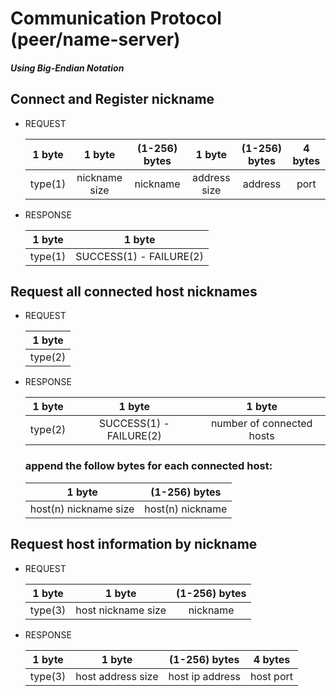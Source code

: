 # Communication Protocol (peer/name-server)

##### Using Big-Endian Notation

## Connect and Register nickname

-   REQUEST

    | 1 byte  |    1 byte     | (1-256) bytes |    1 byte    | (1-256) bytes | 4 bytes |
    | :-----: | :-----------: | :-----------: | :----------: | :-----------: | :-----: |
    | type(1) | nickname size |   nickname    | address size |    address    |  port   |

-   RESPONSE

    | 1 byte  |         1 byte          |
    | :-----: | :---------------------: |
    | type(1) | SUCCESS(1) - FAILURE(2) |

## Request all connected host nicknames

-   REQUEST

    | 1 byte  |
    | :-----: |
    | type(2) |

-   RESPONSE

    | 1 byte  |         1 byte          |          1 byte           |
    | :-----: | :---------------------: | :-----------------------: |
    | type(2) | SUCCESS(1) - FAILURE(2) | number of connected hosts |

    ### append the follow bytes for each connected host:

    |        1 byte         |  (1-256) bytes   |
    | :-------------------: | :--------------: |
    | host(n) nickname size | host(n) nickname |

## Request host information by nickname

-   REQUEST

    | 1 byte  |       1 byte       | (1-256) bytes |
    | :-----: | :----------------: | :-----------: |
    | type(3) | host nickname size |   nickname    |

-   RESPONSE

    | 1 byte  |      1 byte       |  (1-256) bytes  |  4 bytes  |
    | :-----: | :---------------: | :-------------: | :-------: |
    | type(3) | host address size | host ip address | host port |

